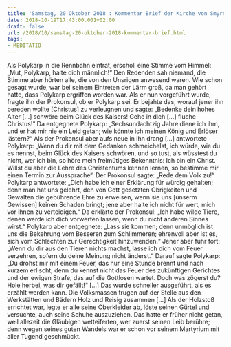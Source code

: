 ```yaml
---
title: 'Samstag, 20 Oktober 2018 : Kommentar Brief der Kirche von Smyrna über das Martyrium des hl. Polykarp'
date: 2018-10-19T17:43:00.001+02:00
draft: false
url: /2018/10/samstag-20-oktober-2018-kommentar-brief.html
tags: 
- MEDITATIO
---
```


Als Polykarp in die Rennbahn eintrat, erscholl eine Stimme vom Himmel: „Mut, Polykarp, halte dich männlich!“ Den Redenden sah niemand, die Stimme aber hörten alle, die von den Unsrigen anwesend waren. Wie schon gesagt wurde, war bei seinem Eintreten der Lärm groß, da man gehört hatte, dass Polykarp ergriffen worden war. Als er nun vorgeführt wurde, fragte ihn der Prokonsul, ob er Polykarp sei. Er bejahte das, worauf jener ihn bereden wollte \[Christus\] zu verleugnen und sagte: „Bedenke dein hohes Alter \[…\] schwöre beim Glück des Kaisers! Gehe in dich \[…\] fluche Christus!“ Da entgegnete Polykarp: „Sechsundachtzig Jahre diene ich ihm, und er hat mir nie ein Leid getan; wie könnte ich meinen König und Erlöser lästern?“ Als der Prokonsul aber aufs neue in ihn drang \[…\] antwortete Polykarp: „Wenn du dir mit dem Gedanken schmeichelst, ich würde, wie du es nennst, beim Glück des Kaisers schwören, und so tust, als wüsstest du nicht, wer ich bin, so höre mein freimütiges Bekenntnis: Ich bin ein Christ. Willst du aber die Lehre des Christentums kennen lernen, so bestimme mir einen Termin zur Aussprache“. Der Prokonsul sagte: „Rede dem Volk zu!“ Polykarp antwortete: „Dich habe ich einer Erklärung für würdig gehalten; denn man hat uns gelehrt, den von Gott gesetzten Obrigkeiten und Gewalten die gebührende Ehre zu erweisen, wenn sie uns \[unserm Gewissen\] keinen Schaden bringt; jene aber halte ich nicht für wert, mich vor ihnen zu verteidigen.“ Da erklärte der Prokonsul: „Ich habe wilde Tiere, denen werde ich dich vorwerfen lassen, wenn du nicht anderen Sinnes wirst.“ Polykarp aber entgegnete: „Lass sie kommen; denn unmöglich ist uns die Bekehrung vom Besseren zum Schlimmeren; ehrenvoll aber ist es, sich vom Schlechten zur Gerechtigkeit hinzuwenden.“ Jener aber fuhr fort: „Wenn du dir aus den Tieren nichts machst, lasse ich dich vom Feuer verzehren, sofern du deine Meinung nicht änderst.“ Darauf sagte Polykarp: „Du drohst mir mit einem Feuer, das nur eine Stunde brennt und nach kurzem erlischt; denn du kennst nicht das Feuer des zukünftigen Gerichtes und der ewigen Strafe, das auf die Gottlosen wartet. Doch was zögerst du? Hole herbei, was dir gefällt!“ \[…\] Das wurde schneller ausgeführt, als es erzählt werden kann. Die Volksmassen trugen auf der Stelle aus den Werkstätten und Bädern Holz und Reisig zusammen \[…\] Als der Holzstoß errichtet war, legte er alle seine Oberkleider ab, löste seinen Gürtel und versuchte, auch seine Schuhe auszuziehen. Das hatte er früher nicht getan, weil allezeit die Gläubigen wetteiferten, wer zuerst seinen Leib berühre; denn wegen seines guten Wandels war er schon vor seinem Martyrium mit aller Tugend geschmückt.